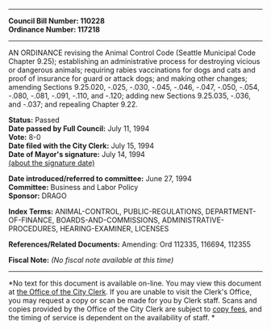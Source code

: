 * * * * *  
  
**Council Bill Number: [](#h0)[](#h2)110228**   
**Ordinance Number: 117218**  
  
* * * * *  
  
AN ORDINANCE revising the Animal Control Code (Seattle Municipal Code Chapter 9.25); establishing an administrative process for destroying vicious or dangerous animals; requiring rabies vaccinations for dogs and cats and proof of insurance for guard or attack dogs; and making other changes; amending Sections 9.25.020, -.025, -.030, -.045, -.046, -.047, -.050, -.054, -.080, -.081, -.091, -.110, and -.120; adding new Sections 9.25.035, -.036, and -.037; and repealing Chapter 9.22.  
  
**Status:** Passed   
**Date passed by Full Council:** July 11, 1994   
**Vote:** 8-0   
**Date filed with the City Clerk:** July 15, 1994   
**Date of Mayor's signature:** July 14, 1994   
[(about the signature date)](/~public/approvaldate.htm)   
  
  
**Date introduced/referred to committee:** June 27, 1994   
**Committee:** Business and Labor Policy   
**Sponsor:** DRAGO   
  
**Index Terms:** ANIMAL-CONTROL, PUBLIC-REGULATIONS, DEPARTMENT-OF-FINANCE, BOARDS-AND-COMMISSIONS, ADMINISTRATIVE-PROCEDURES, HEARING-EXAMINER, LICENSES  
  
**References/Related Documents:** Amending: Ord 112335, 116694, 112355  
  
**Fiscal Note:** *(No fiscal note available at this time)*  
  
* * * * *  
  
*No text for this document is available on-line. You may view this document at [the Office of the City Clerk](http://www.seattle.gov/leg/clerk/contactUs.htm). If you are unable to visit the Clerk's Office, you may request a copy or scan be made for you by Clerk staff. Scans and copies provided by the Office of the City Clerk are subject to [copy fees](http://clerk.seattle.gov/~public/clerkfees.htm), and the timing of service is dependent on the availability of staff. *  
  
  
